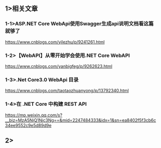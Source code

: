 ## 1>相关文章

### 1-1>ASP.NET Core WebApi使用Swagger生成api说明文档看这篇就够了

https://www.cnblogs.com/yilezhu/p/9241261.html

### 1-2>【WebAPI】从零开始学会使用.NET Core WebAPI

https://www.cnblogs.com/yanbigfeg/p/9262623.html

### 1-3>.Net Core3.0 WebApi 目录

https://www.cnblogs.com/taotaozhuanyong/p/13792340.html

### 1-4>在 .NET Core 中构建 REST API

https://mp.weixin.qq.com/s?__biz=MzA5NjQ1Njc3Ng==&mid=2247484333&idx=1&sn=ea8402f5f3cb6c34ee9552c9e5d89d9e

## 2>


